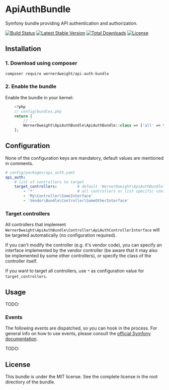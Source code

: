 ApiAuthBundle
====================================

Symfony bundle providing API authentication and authorization.

[![Build Status](https://travis-ci.org/wernerdweight/ApiAuthBundle.svg?branch=master)](https://travis-ci.org/wernerdweight/ApiAuthBundle)
[![Latest Stable Version](https://poser.pugx.org/wernerdweight/api-auth-bundle/v/stable)](https://packagist.org/packages/wernerdweight/api-auth-bundle)
[![Total Downloads](https://poser.pugx.org/wernerdweight/api-auth-bundle/downloads)](https://packagist.org/packages/wernerdweight/api-auth-bundle)
[![License](https://poser.pugx.org/wernerdweight/api-auth-bundle/license)](https://packagist.org/packages/wernerdweight/api-auth-bundle)


Installation
------------

### 1. Download using composer

```bash
composer require wernerdweight/api-auth-bundle
```

### 2. Enable the bundle

Enable the bundle in your kernel:

```php
    <?php
    // config/bundles.php
    return [
        // ...
        WernerDweight\ApiAuthBundle\ApiAuthBundle::class => ['all' => true],
    ];
```

Configuration
------------

None of the configuration keys are mandatory, default values are mentioned in comments. 

```yaml
# config/packages/api_auth.yaml
api_auth:
    # list of controllers to target
    target_controllers:         # default 'WernerDweight\ApiAuthBundle\Contrtoller\ApiAuthControllerInterface'
        - '*'                   # all controllers or list specific controllers (see next line)
        - 'My\Controller\SomeInterface'
        - 'Vendor\Bundle\Controller\SomeOtherInterface'
```

### Target controllers

All controllers that implement `WernerDweight\ApiAuthBundle\Controller\ApiAuthControllerInterface` will be targeted automatically (no configuration required).

If you can't modify the controller (e.g. it's vendor code), you can specify an interface implemented by the vendor controller (be aware that it may also be implemented by some other controllers), or specify the class of the controller itself.

If you want to target all controllers, use `*` as configuration value for `target_controllers`.

Usage
------------

TODO:

### Events

The following events are dispatched, so you can hook in the process. For general info on how to use events, please consult the [official Symfony documentation](https://symfony.com/doc/current/event_dispatcher.html).

TODO:

License
-------
This bundle is under the MIT license. See the complete license in the root directiory of the bundle.
